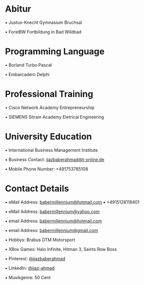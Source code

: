 # Abitur

▪︎ Justus-Knecht Gymnasium Bruchsal

• ForstBW Fortbildung in Bad Wildbad

# Programming Language

• Borland Turbo Pascal

• Embarcadero Delphi

# Professional Training

• Cisco Network Academy Entrepreneurship

• SIEMENS Sitrain Academy Eletrical Engineering

# University Education 

• International Business Management Institute

▪︎ Business Contact: ijazbaberahmad@t-online.de

• Mobile Phone Number: +491753785108

# Contact Details 

▪︎ eMail Address: babermillennium@hotmail.com ▪︎ +4915128118401 

▪︎ eMail Address: babermillennium@yahoo.com 

▪︎ email Address: babermillennium@hotmail.com

▪︎ email Address: babermillennium@gmail.com

• Hobbys: Brabus DTM Motorsport

• XBox Games: Halo Infinite, Hitman 3, Saints Row Boss

▪︎ Pinterest: [@ijazbaberahmad](https://www.pinterest.de/ijazbaberahmad/)

▪︎ LinkedIn: [@ijaz-ahmad](https://www.linkedin.com/in/ijaz-ahmad-69677b13a/)

▪︎ Musikgenre: 50 Cent 




